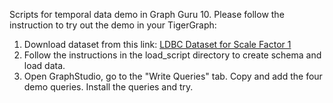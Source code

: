 Scripts for temporal data demo in Graph Guru 10.
Please follow the instruction to try out the demo in your TigerGraph:
 
 1. Download dataset from this link: [ LDBC Dataset for Scale Factor 1 ](https://s3-us-west-1.amazonaws.com/tigergraph-benchmark-dataset/LDBC/SF-1/ldbc_snb_data-sf1.tar.gz)
 2. Follow the instructions in the load_script directory to create schema and load data.
 3. Open GraphStudio, go to the "Write Queries" tab. Copy and add the four demo queries. Install the queries and try. 
